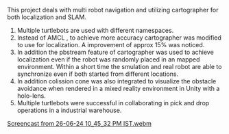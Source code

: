 This project deals with multi robot navigation and utilizing cartographer for both localization and SLAM.

1. Multiple turtlebots are used with different namespaces.
2. Instead of AMCL , to achieve more accuracy cartographer was modified to use for localization. A improvement of approx 15% was noticed.
3. In addition the pbstream feature of cartographer was used to achieve localization even if the robot was randomly placed in an mapped environment. Within a short time the smulation and real robot are able to synchronize even if both started from different locations.
4. In addition colission cone was also integrated to visualize the obstacle avoidance when rendered in a mixed reality environment in Unity with a holo-lens.
5. Multiple turtlebots were successful in collaborating in pick and drop operations in a industrial warehouse.



[Screencast from 26-06-24 10_45_32 PM IST.webm](https://github.com/user-attachments/assets/c86ed163-9506-4c30-9b1f-de3fcb145da9)
